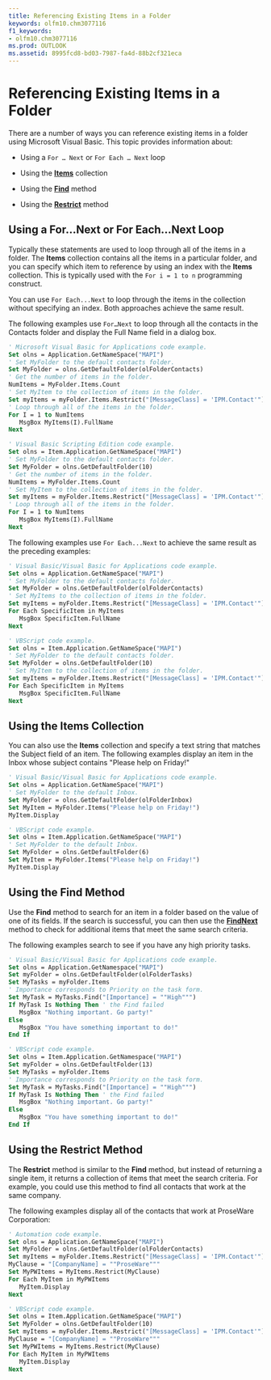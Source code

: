 ```yaml
---
title: Referencing Existing Items in a Folder
keywords: olfm10.chm3077116
f1_keywords:
- olfm10.chm3077116
ms.prod: OUTLOOK
ms.assetid: 8995fcd8-bd03-7987-fa4d-88b2cf321eca
---
```



# Referencing Existing Items in a Folder

There are a number of ways you can reference existing items in a folder using Microsoft Visual Basic. This topic provides information about:


- Using a  `For … Next` or `For Each … Next` loop
    
- Using the  **[Items](items-object-outlook.md)** collection
    
- Using the  **[Find](items-find-method-outlook.md)** method
    
- Using the  **[Restrict](items-restrict-method-outlook.md)** method
    

## Using a For…Next or For Each...Next Loop

Typically these statements are used to loop through all of the items in a folder. The  **Items** collection contains all the items in a particular folder, and you can specify which item to reference by using an index with the **Items** collection. This is typically used with the `For i = 1 to n` programming construct.

You can use  `For Each...Next` to loop through the items in the collection without specifying an index. Both approaches achieve the same result.

The following examples use  `For…Next` to loop through all the contacts in the Contacts folder and display the Full Name field in a dialog box.




```vb
' Microsoft Visual Basic for Applications code example. 
Set olns = Application.GetNameSpace("MAPI") 
' Set MyFolder to the default contacts folder. 
Set MyFolder = olns.GetDefaultFolder(olFolderContacts) 
' Get the number of items in the folder. 
NumItems = MyFolder.Items.Count 
' Set MyItem to the collection of items in the folder. 
Set myItems = myFolder.Items.Restrict("[MessageClass] = 'IPM.Contact'") 
' Loop through all of the items in the folder. 
For I = 1 to NumItems 
   MsgBox MyItems(I).FullName 
Next 

```




```vb
' Visual Basic Scripting Edition code example. 
Set olns = Item.Application.GetNameSpace("MAPI") 
' Set MyFolder to the default contacts folder. 
Set MyFolder = olns.GetDefaultFolder(10) 
' Get the number of items in the folder. 
NumItems = MyFolder.Items.Count 
' Set MyItem to the collection of items in the folder. 
Set myItems = myFolder.Items.Restrict("[MessageClass] = 'IPM.Contact'") 
' Loop through all of the items in the folder. 
For I = 1 to NumItems 
   MsgBox MyItems(I).FullName 
Next
```

The following examples use  `For Each...Next` to achieve the same result as the preceding examples:




```vb
' Visual Basic/Visual Basic for Applications code example. 
Set olns = Application.GetNameSpace("MAPI") 
' Set MyFolder to the default contacts folder. 
Set MyFolder = olns.GetDefaultFolder(olFolderContacts) 
' Set MyItems to the collection of items in the folder. 
Set myItems = myFolder.Items.Restrict("[MessageClass] = 'IPM.Contact'") 
For Each SpecificItem in MyItems 
   MsgBox SpecificItem.FullName 
Next
```




```vb
' VBScript code example. 
Set olns = Item.Application.GetNameSpace("MAPI") 
' Set MyFolder to the default contacts folder. 
Set MyFolder = olns.GetDefaultFolder(10) 
' Set MyItem to the collection of items in the folder. 
Set myItems = myFolder.Items.Restrict("[MessageClass] = 'IPM.Contact'") 
For Each SpecificItem in MyItems 
   MsgBox SpecificItem.FullName 
Next
```


## Using the Items Collection

You can also use the  **Items** collection and specify a text string that matches the Subject field of an item. The following examples display an item in the Inbox whose subject contains "Please help on Friday!"


```vb
' Visual Basic/Visual Basic for Applications code example. 
Set olns = Application.GetNameSpace("MAPI") 
' Set MyFolder to the default Inbox. 
Set MyFolder = olns.GetDefaultFolder(olFolderInbox) 
Set MyItem = MyFolder.Items("Please help on Friday!") 
MyItem.Display 

```


```vb
' VBScript code example. 
Set olns = Item.Application.GetNameSpace("MAPI") 
' Set MyFolder to the default Inbox. 
Set MyFolder = olns.GetDefaultFolder(6) 
Set MyItem = MyFolder.Items("Please help on Friday!") 
MyItem.Display
```


## Using the Find Method

Use the  **Find** method to search for an item in a folder based on the value of one of its fields. If the search is successful, you can then use the **[FindNext](items-findnext-method-outlook.md)** method to check for additional items that meet the same search criteria.

The following examples search to see if you have any high priority tasks.




```vb
' Visual Basic/Visual Basic for Applications code example. 
Set olns = Application.GetNamespace("MAPI") 
Set myFolder = olns.GetDefaultFolder(olFolderTasks) 
Set MyTasks = myFolder.Items 
' Importance corresponds to Priority on the task form. 
Set MyTask = MyTasks.Find("[Importance] = ""High""") 
If MyTask Is Nothing Then ' the Find failed 
   MsgBox "Nothing important. Go party!" 
Else 
   MsgBox "You have something important to do!" 
End If
```




```vb
' VBScript code example. 
Set olns = Item.Application.GetNamespace("MAPI") 
Set myFolder = olns.GetDefaultFolder(13) 
Set MyTasks = myFolder.Items 
' Importance corresponds to Priority on the task form. 
Set MyTask = MyTasks.Find("[Importance] = ""High""") 
If MyTask Is Nothing Then ' the Find failed 
   MsgBox "Nothing important. Go party!" 
Else 
   MsgBox "You have something important to do!" 
End If
```


## Using the Restrict Method

The  **Restrict** method is similar to the **Find** method, but instead of returning a single item, it returns a collection of items that meet the search criteria. For example, you could use this method to find all contacts that work at the same company.

The following examples display all of the contacts that work at ProseWare Corporation:




```vb
' Automation code example. 
Set olns = Application.GetNameSpace("MAPI") 
Set MyFolder = olns.GetDefaultFolder(olFolderContacts) 
Set myItems = myFolder.Items.Restrict("[MessageClass] = 'IPM.Contact'") 
MyClause = "[CompanyName] = ""ProseWare""" 
Set MyPWItems = MyItems.Restrict(MyClause) 
For Each MyItem in MyPWItems 
   MyItem.Display 
Next
```




```vb
' VBScript code example. 
Set olns = Item.Application.GetNameSpace("MAPI") 
Set MyFolder = olns.GetDefaultFolder(10) 
Set myItems = myFolder.Items.Restrict("[MessageClass] = 'IPM.Contact'") 
MyClause = "[CompanyName] = ""ProseWare""" 
Set MyPWItems = MyItems.Restrict(MyClause) 
For Each MyItem in MyPWItems 
   MyItem.Display 
Next
```



